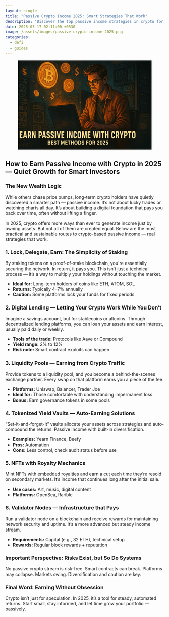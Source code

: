 ```yaml
---
layout: single
title: "Passive Crypto Income 2025: Smart Strategies That Work"
description: "Discover the top passive income strategies in crypto for 2025 — from staking and lending to NFTs and validator nodes."
date: 2025-05-17 02:11:00 +0530
image: /assets/images/passive-crypto-income-2025.png
categories: 
  - defi
  - guides
---
```


<figure style="text-align: center;">
  <img src="/assets/images/passive-crypto-income-2025.png" alt="Passive Crypto Income 2025: Smart Strategies That Work" width="1024" style="max-width:100%; height:auto;" />
</figure>

## How to Earn Passive Income with Crypto in 2025 — Quiet Growth for Smart Investors

### The New Wealth Logic

While others chase price pumps, long-term crypto holders have quietly discovered a smarter path — passive income. It’s not about lucky trades or watching charts all day. It’s about building a digital foundation that pays you back over time, often without lifting a finger.

In 2025, crypto offers more ways than ever to generate income just by owning assets. But not all of them are created equal. Below are the most practical and sustainable routes to crypto-based passive income — real strategies that work.

### 1. Lock, Delegate, Earn: The Simplicity of Staking

By staking tokens on a proof-of-stake blockchain, you're essentially securing the network. In return, it pays you. This isn’t just a technical process — it’s a way to multiply your holdings without touching the market.

- **Ideal for:** Long-term holders of coins like ETH, ATOM, SOL  
- **Returns:** Typically 4–7% annually  
- **Caution:** Some platforms lock your funds for fixed periods

### 2. Digital Lending — Letting Your Crypto Work While You Don’t

Imagine a savings account, but for stablecoins or altcoins. Through decentralized lending platforms, you can loan your assets and earn interest, usually paid daily or weekly.

- **Tools of the trade:** Protocols like Aave or Compound  
- **Yield range:** 2% to 12%  
- **Risk note:** Smart contract exploits can happen

### 3. Liquidity Pools — Earning from Crypto Traffic

Provide tokens to a liquidity pool, and you become a behind-the-scenes exchange partner. Every swap on that platform earns you a piece of the fee.

- **Platforms:** Uniswap, Balancer, Trader Joe  
- **Ideal for:** Those comfortable with understanding impermanent loss  
- **Bonus:** Earn governance tokens in some pools

### 4. Tokenized Yield Vaults — Auto-Earning Solutions

“Set-it-and-forget-it” vaults allocate your assets across strategies and auto-compound the returns. Passive income with built-in diversification.

- **Examples:** Yearn Finance, Beefy  
- **Pros:** Automation  
- **Cons:** Less control, check audit status before use

### 5. NFTs with Royalty Mechanics

Mint NFTs with embedded royalties and earn a cut each time they’re resold on secondary markets. It’s income that continues long after the initial sale.

- **Use cases:** Art, music, digital content  
- **Platforms:** OpenSea, Rarible

### 6. Validator Nodes — Infrastructure that Pays

Run a validator node on a blockchain and receive rewards for maintaining network security and uptime. It’s a more advanced but steady income stream.

- **Requirements:** Capital (e.g., 32 ETH), technical setup  
- **Rewards:** Regular block rewards + reputation

### Important Perspective: Risks Exist, but So Do Systems

No passive crypto stream is risk-free. Smart contracts can break. Platforms may collapse. Markets swing. Diversification and caution are key.

### Final Word: Earning Without Obsession

Crypto isn’t just for speculation. In 2025, it’s a tool for steady, automated returns. Start small, stay informed, and let time grow your portfolio — passively.
